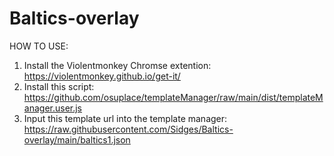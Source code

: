 # Baltics-overlay

HOW TO USE:

1. Install the Violentmonkey Chromse extention: https://violentmonkey.github.io/get-it/
2. Install this script: https://github.com/osuplace/templateManager/raw/main/dist/templateManager.user.js
3. Input this template url into the template manager: https://raw.githubusercontent.com/Sidges/Baltics-overlay/main/baltics1.json

